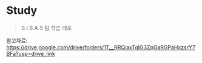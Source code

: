 # Study

> S.I.B.A.S 팀 학습 레포

참고자료: https://drive.google.com/drive/folders/1T__RRQiaxTqIG3ZpGaRGPaHxzsrY7BFa?usp=drive_link
